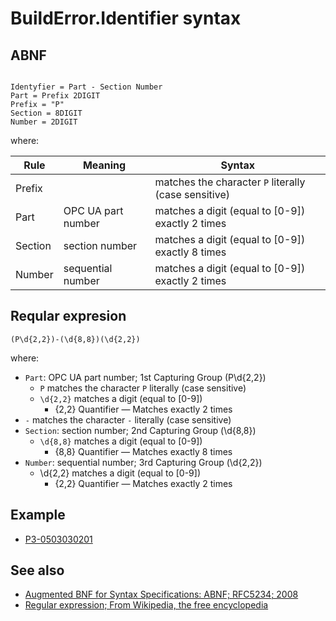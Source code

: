 # BuildError.Identifier syntax

## ABNF

``` TXT

Identyfier = Part - Section Number
Part = Prefix 2DIGIT
Prefix = "P"
Section = 8DIGIT
Number = 2DIGIT

```

where:

| Rule    | Meaning            | Syntax                                               |
| ------- | ------------------ | ---------------------------------------------------- |
| Prefix  |                    | matches the character `P` literally (case sensitive) |
| Part    | OPC UA part number | matches a digit (equal to [0-9]) exactly 2 times     |
| Section | section number     | matches a digit (equal to [0-9]) exactly 8 times     |
| Number  | sequential number  | matches a digit (equal to [0-9]) exactly 2 times     |

## Reqular expresion

`(P\d{2,2})-(\d{8,8})(\d{2,2})`

where:

- `Part`: OPC UA part number; 1st Capturing Group (P\d{2,2})
  - `P` matches the character `P` literally (case sensitive)
  - `\d{2,2}` matches a digit (equal to [0-9])
    - {2,2} Quantifier — Matches exactly 2 times
- `-` matches the character `-` literally (case sensitive)
- `Section`: section number; 2nd Capturing Group (\d{8,8})
  - `\d{8,8}` matches a digit (equal to [0-9])
    - {8,8} Quantifier — Matches exactly 8 times
- `Number`: sequential number; 3rd Capturing Group (\d{2,2})
  - \d{2,2} matches a digit (equal to [0-9])
    - {2,2} Quantifier — Matches exactly 2 times

## Example

- [P3-0503030201](https://reference.opcfoundation.org/v104/Core/docs/Part3/#5.3.3.2)

## See also

- [Augmented BNF for Syntax Specifications: ABNF; RFC5234; 2008](https://tools.ietf.org/html/rfc5234)
- [Regular expression; From Wikipedia, the free encyclopedia](https://en.wikipedia.org/wiki/Regular_expression)